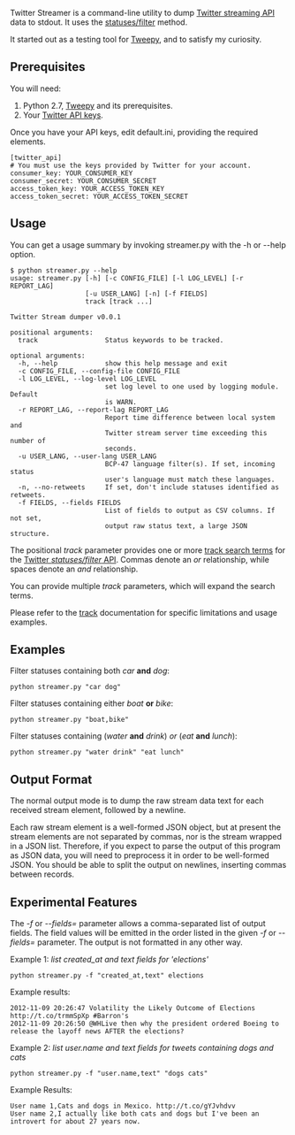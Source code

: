 Twitter Streamer is a command-line utility to dump [Twitter streaming API][streaming-apis] data
to stdout.  It uses the [statuses/filter][statuses-filter] method.

It started out as a testing tool for [Tweepy][tweepy], and to satisfy my curiosity.

## Prerequisites ##
You will need:
 1. Python 2.7, [Tweepy][tweepy] and its prerequisites.
 2. Your [Twitter API keys][keys].

Once you have your API keys, edit default.ini, providing the required elements.

    [twitter_api]
    # You must use the keys provided by Twitter for your account.
    consumer_key: YOUR_CONSUMER_KEY
    consumer_secret: YOUR_CONSUMER_SECRET
    access_token_key: YOUR_ACCESS_TOKEN_KEY
    access_token_secret: YOUR_ACCESS_TOKEN_SECRET

## Usage ##
You can get a usage summary by invoking streamer.py with the -h or --help option.

    $ python streamer.py --help
    usage: streamer.py [-h] [-c CONFIG_FILE] [-l LOG_LEVEL] [-r REPORT_LAG]
                       [-u USER_LANG] [-n] [-f FIELDS]
                       track [track ...]
    
    Twitter Stream dumper v0.0.1
    
    positional arguments:
      track                 Status keywords to be tracked.
    
    optional arguments:
      -h, --help            show this help message and exit
      -c CONFIG_FILE, --config-file CONFIG_FILE
      -l LOG_LEVEL, --log-level LOG_LEVEL
                            set log level to one used by logging module. Default
                            is WARN.
      -r REPORT_LAG, --report-lag REPORT_LAG
                            Report time difference between local system and
                            Twitter stream server time exceeding this number of
                            seconds.
      -u USER_LANG, --user-lang USER_LANG
                            BCP-47 language filter(s). If set, incoming status
                            user's language must match these languages.
      -n, --no-retweets     If set, don't include statuses identified as retweets.
      -f FIELDS, --fields FIELDS
                            List of fields to output as CSV columns. If not set,
                            output raw status text, a large JSON structure.


The positional *track* parameter provides one or more [track search terms][parameters-track] for the [Twitter 
*statuses/filter* API][statuses-filter].  Commas denote an *or* relationship, while spaces
denote an *and* relationship.  

You can provide multiple *track* parameters, which will expand the search terms.

Please refer to the [track][parameters-track] documentation for specific limitations and 
usage examples.

## Examples ##
Filter statuses containing both *car* **and** *dog*:

    python streamer.py "car dog"

Filter statuses containing either *boat* **or** *bike*:

    python streamer.py "boat,bike" 
    
Filter statuses containing (*water* **and** *drink*) *or* (*eat* **and** *lunch*):

    python streamer.py "water drink" "eat lunch"
    

## Output Format ##
The normal output mode is to dump the raw stream data text for each received
stream element, followed by a newline.

Each raw stream element is a well-formed JSON object, but at present the
stream elements are not separated by commas, nor is the stream wrapped in a JSON
list.  Therefore, if you expect to parse the output of this program as JSON
data, you will need to preprocess it in order to be well-formed JSON.  You should
be able to split the output on newlines, inserting commas between records. 

## Experimental Features ##
 
The *-f* or *--fields=* parameter allows a comma-separated list of output fields.
The field values will be emitted in the order listed in the given *-f* or *--fields=*
parameter.  The output is not formatted in any other way.

Example 1: *list created_at and text fields for 'elections'*

    python streamer.py -f "created_at,text" elections

Example results:

    2012-11-09 20:26:47 Volatility the Likely Outcome of Elections http://t.co/trmmSpXp #Barron's
    2012-11-09 20:26:50 @WHLive then why the president ordered Boeing to release the layoff news AFTER the elections?

Example 2: *list user.name and text fields for tweets containing dogs *and* cats*

    python streamer.py -f "user.name,text" "dogs cats"
    
Example Results:

    User name 1,Cats and dogs in Mexico. http://t.co/gYJvhdvv
    User name 2,I actually like both cats and dogs but I've been an introvert for about 27 years now.
    
[streaming-apis]: https://dev.twitter.com/docs/streaming-apis
[parameters-track]: https://dev.twitter.com/docs/streaming-apis/parameters#track 
[statuses-filter]: https://dev.twitter.com/docs/api/1.1/post/statuses/filter
[keys]: https://dev.twitter.com/docs/faq#7447
[tweepy]: https://github.com/tweepy/tweepy
